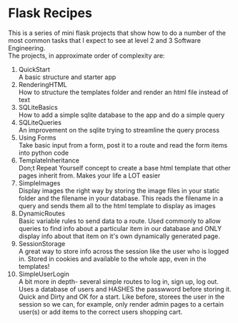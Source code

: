 # Flask Recipes  
  
This is a series of mini flask projects that show how to do a number of the most common tasks that I expect to see at level 2 and 3 Software Engineering.  
The projects, in approximate order of complexity are:  
1. QuickStart  
A basic structure and starter app
2. RenderingHTML  
How to structure the templates folder and render an html file instead of text
3. SQLiteBasics  
How to add a simple sqlite database to the app and do a simple query
4. SQLiteQueries  
An improvement on the sqlite trying to streamline the query process
5. Using Forms  
Take basic input from a form, post it to a route and read the form items into python code
6. TemplateInheritance  
Don;t Repeat Yourself concept to create a base html template that other pages inherit from. Makes your life a LOT easier
7. SimpleImages  
Display images the right way by storing the image files in your static folder and the filename in your database. This reads the filename in a query and sends them all to the html template to display as images
8. DynamicRoutes  
Basic variable rules to send data to a route. Used commonly to allow queries to find info about a particular item in our database and ONLY display info about that item on it's own dynamically generated page.
9. SessionStorage  
A great way to store info across the session like the user who is logged in. Stored in cookies and available to the whole app, even in the templates!
10. SimpleUserLogin  
A bit more in depth- several simple routes to log in, sign up, log out. Uses a database of users and HASHES the passwword before storing it. Quick and Dirty and OK for a start. Like before, storees the user in the session so we can, for example, only render admin pages to a certain user(s) or add items to the correct users shopping cart.